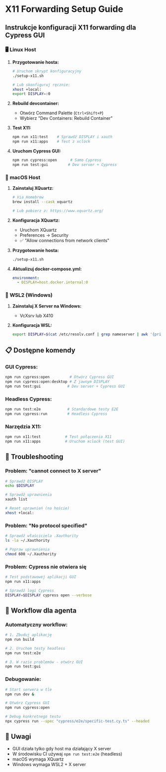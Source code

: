 # X11 Forwarding Setup Guide

## Instrukcje konfiguracji X11 forwarding dla Cypress GUI

### 🖥️ **Linux Host**

1. **Przygotowanie hosta:**

   ```bash
   # Uruchom skrypt konfiguracyjny
   ./setup-x11.sh

   # Lub skonfiguruj ręcznie:
   xhost +local:
   export DISPLAY=:0
   ```

2. **Rebuild devcontainer:**

   - Otwórz Command Palette (`Ctrl+Shift+P`)
   - Wybierz "Dev Containers: Rebuild Container"

3. **Test X11:**

   ```bash
   npm run x11:test    # Sprawdź DISPLAY i xauth
   npm run x11:apps    # Test z xclock
   ```

4. **Uruchom Cypress GUI:**
   ```bash
   npm run cypress:open      # Samo Cypress
   npm run test:gui         # Dev server + Cypress
   ```

### 🍎 **macOS Host**

1. **Zainstaluj XQuartz:**

   ```bash
   # Via Homebrew
   brew install --cask xquartz

   # Lub pobierz z: https://www.xquartz.org/
   ```

2. **Konfiguracja XQuartz:**

   - Uruchom XQuartz
   - Preferences → Security
   - ✅ "Allow connections from network clients"

3. **Przygotowanie hosta:**

   ```bash
   ./setup-x11.sh
   ```

4. **Aktualizuj docker-compose.yml:**
   ```yaml
   environment:
     - DISPLAY=host.docker.internal:0
   ```

### 🐧 **WSL2 (Windows)**

1. **Zainstaluj X Server na Windows:**

   - VcXsrv lub X410

2. **Konfiguracja WSL:**
   ```bash
   export DISPLAY=$(cat /etc/resolv.conf | grep nameserver | awk '{print $2; exit;}'):0.0
   ```

## 📋 **Dostępne komendy**

### GUI Cypress:

```bash
npm run cypress:open         # Otwórz Cypress GUI
npm run cypress:open:desktop # Z jawnym DISPLAY
npm run test:gui            # Dev server + Cypress GUI
```

### Headless Cypress:

```bash
npm run test:e2e            # Standardowe testy E2E
npm run cypress:run         # Headless Cypress
```

### Narzędzia X11:

```bash
npm run x11:test           # Test połączenia X11
npm run x11:apps           # Uruchom xclock (test GUI)
```

## 🔧 **Troubleshooting**

### Problem: "cannot connect to X server"

```bash
# Sprawdź DISPLAY
echo $DISPLAY

# Sprawdź uprawnienia
xauth list

# Reset uprawnień (na hoście)
xhost +local:
```

### Problem: "No protocol specified"

```bash
# Sprawdź właściciela .Xauthority
ls -la ~/.Xauthority

# Popraw uprawnienia
chmod 600 ~/.Xauthority
```

### Problem: Cypress nie otwiera się

```bash
# Test podstawowej aplikacji GUI
npm run x11:apps

# Sprawdź logi Cypress
DISPLAY=$DISPLAY cypress open --verbose
```

## 🎯 **Workflow dla agenta**

### Automatyczny workflow:

```bash
# 1. Zbuduj aplikację
npm run build

# 2. Uruchom testy headless
npm run test:e2e

# 3. W razie problemów - otwórz GUI
npm run test:gui
```

### Debugowanie:

```bash
# Start serwera w tle
npm run dev &

# Otwórz Cypress GUI
npm run cypress:open

# Debug konkretnego testu
npx cypress run --spec "cypress/e2e/specific-test.cy.ts" --headed
```

## 📝 **Uwagi**

- GUI działa tylko gdy host ma działający X server
- W środowisku CI używaj `npm run test:e2e` (headless)
- macOS wymaga XQuartz
- Windows wymaga WSL2 + X server
